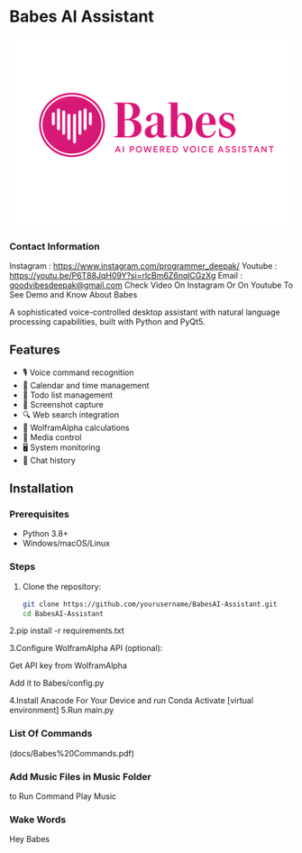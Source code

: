 # Babes AI Assistant

![Babes AI Logo](assests/main_logo.png)

### Contact Information 
Instagram : https://www.instagram.com/programmer_deepak/
Youtube : https://youtu.be/P6T88JqH09Y?si=rlcBm6Z6nqlCGzXg
Email : goodvibesdeepak@gmail.com
Check Video On Instagram Or On Youtube To See Demo and Know About Babes

A sophisticated voice-controlled desktop assistant with natural language processing capabilities, built with Python and PyQt5.

## Features

- 🎙️ Voice command recognition
- 📅 Calendar and time management
- 📝 Todo list management
- 📸 Screenshot capture
- 🔍 Web search integration
- 🧮 WolframAlpha calculations
- 🎵 Media control
- 🖥️ System monitoring
- 💬 Chat history

## Installation

### Prerequisites
- Python 3.8+
- Windows/macOS/Linux

### Steps
1. Clone the repository:
   ```bash
   git clone https://github.com/yourusername/BabesAI-Assistant.git
   cd BabesAI-Assistant

2.pip install -r requirements.txt

3.Configure WolframAlpha API (optional):

Get API key from WolframAlpha

Add it to Babes/config.py

4.Install Anacode For Your Device and run Conda Activate [virtual environment]
5.Run main.py 


### List Of Commands 
(docs/Babes%20Commands.pdf)

### Add Music Files in Music Folder 
to Run Command Play Music 

### Wake Words 
Hey Babes
